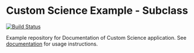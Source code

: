 # Custom Science Example - Subclass

[![Build Status](https://travis-ci.org/keboola/docs-custom-science-example-r-subclass.svg?branch=master)](https://travis-ci.org/keboola/docs-custom-science-example-r-sublass)

Example repository for Documentation of Custom Science application. See [documentation](http://developers.keboola.com/extend/custom-science/quick-start/#package-subclass) for usage instructions.
